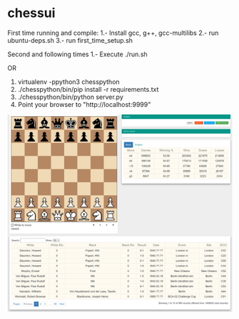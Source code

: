 # chessui
First time running and compile:
1.- Install gcc, g++, gcc-multilibs
2.- run ubuntu-deps.sh
3.- run first_time_setup.sh

Second and following times
1.- Execute ./run.sh

OR

1. virtualenv -ppython3 chesspython
1. ./chesspython/bin/pip install -r requirements.txt
1. ./chesspython/bin/python server.py
1. Point your browser to "http://localhost:9999"

![Alt text](/docs/screenshots/chessui_home_screenshot.png?raw=true "First Page Screenshot")
